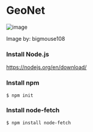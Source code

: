 # GeoNet

![image](https://user-images.githubusercontent.com/66270571/151686550-f5934531-2e51-40e1-b29d-e0a9be8e3634.png)

Image by: bigmouse108


### Install Node.js

https://nodejs.org/en/download/

### Install npm
```
$ npm init
```

### Install node-fetch
```
$ npm install node-fetch
```
